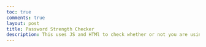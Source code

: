 ```yaml
---
toc: true
comments: true
layout: post
title: Password Strength Checker
description: This uses JS and HTMl to check whether or not you are using a strong password.
---
```


<html>
<head>
    <style>
        .strength-bar {
            width: 100px;
            height: 20px;
            margin-top: 5px;
            transition: width 0.3s;
        }
        .very-weak { background-color: red; }
        .weak { background-color: orange; }
        .moderate { background-color: yellow; }
        .strong { background-color: lightgreen; }
        .very-strong { background-color: green; }
    </style>
    <script>
        function vardyPassStrength(password) {
            const strengthBar = document.getElementById("strength-bar");
            const strengthIndicator = document.getElementById("strength-indicator");
            const suggestions = document.getElementById("suggestions");

            const hasUpperCase = /[A-Z]/.test(password);
            const hasLowerCase = /[a-z]/.test(password);
            const hasNumbers = /\d/.test(password);
            const hasSpecialChars = /[!@#$%^&*()_+{}\[\]:;<>,.?~\\/-]/.test(password);
            const isLongEnough = password.length >= 8;

            let strength = 0;

            if (hasUpperCase) strength++;
            if (hasLowerCase) strength++;
            if (hasNumbers) strength++;
            if (hasSpecialChars) strength++;
            if (isLongEnough) strength++;

            strengthBar.className = "strength-bar";
            suggestions.textContent = ""; // Clear previous suggestions
            
            if (strength === 0) {
                strengthBar.style.width = "20%";
                strengthBar.classList.add("very-weak");
                suggestions.textContent = "Add uppercase letters, lowercase letters, numbers, and special characters.";
            } else if (strength <= 2) {
                strengthBar.style.width = "40%";
                strengthBar.classList.add("weak");
                if (!hasUpperCase) suggestions.textContent += "Add uppercase letters. ";
                if (!hasLowerCase) suggestions.textContent += "Add lowercase letters. ";
                if (!hasNumbers) suggestions.textContent += "Add numbers. ";
                if (!hasSpecialChars) suggestions.textContent += "Add special characters.";
            } else if (strength <= 4) {
                strengthBar.style.width = "60%";
                strengthBar.classList.add("moderate");
                if (!hasNumbers) suggestions.textContent += "Add numbers. ";
                if (!hasSpecialChars) suggestions.textContent += "Add special characters.";
            } else {
                strengthBar.style.width = "80%";
                strengthBar.classList.add("strong");
            }

            strengthIndicator.textContent = suggestions.textContent ? "Suggestions: " + suggestions.textContent : "";
        }

        function JSPasswordInput() {
            const password = document.getElementById("password").value;
            vardyPassStrength(password);
        }
    </script>
</head>
<body>
    <label for="password">Enter your password:</label>
    <input type="text" id="password" placeholder="Enter your password" oninput="JSPasswordInput()">
    <div id="strength-indicator"></div>
    <div id="strength-bar"></div>
    <div id="suggestions"></div>
</body>
</html>
